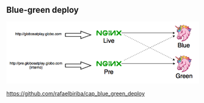 ## Blue-green deploy

<img src="static/blue-green.png" />

https://github.com/rafaelbiriba/cap_blue_green_deploy
